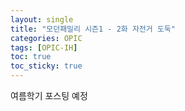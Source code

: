 ```yaml
---
layout: single
title: "모던패밀리 시즌1 - 2화 자전거 도둑"
categories: OPIC
tags: [OPIC-IH]
toc: true
toc_sticky: true
---
```

여름학기 포스팅 예정
